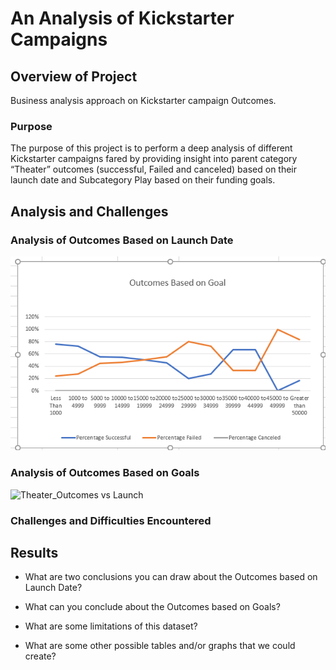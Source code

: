 # An Analysis of Kickstarter Campaigns

## Overview of Project
Business analysis approach on Kickstarter campaign Outcomes.

### Purpose
The purpose of this project is to perform a deep analysis of different Kickstarter campaigns fared by providing insight into parent category “Theater” outcomes (successful, Failed and canceled) based on their launch date and Subcategory Play based on their funding goals.

## Analysis and Challenges

### Analysis of Outcomes Based on Launch Date




![Outcomes vs Goals](https://github.com/assaci/kickstarter-analysis/blob/main/Outcomes_vs_Goals.png?raw=true)

### Analysis of Outcomes Based on Goals








![Theater_Outcomes vs Launch](https://github.com/assaci/kickstarter-analysis/blob/main/Theater_Outcomes_vs_Launch.png?raw=true)

### Challenges and Difficulties Encountered

## Results

- What are two conclusions you can draw about the Outcomes based on Launch Date?

- What can you conclude about the Outcomes based on Goals?

- What are some limitations of this dataset?

- What are some other possible tables and/or graphs that we could create?



















